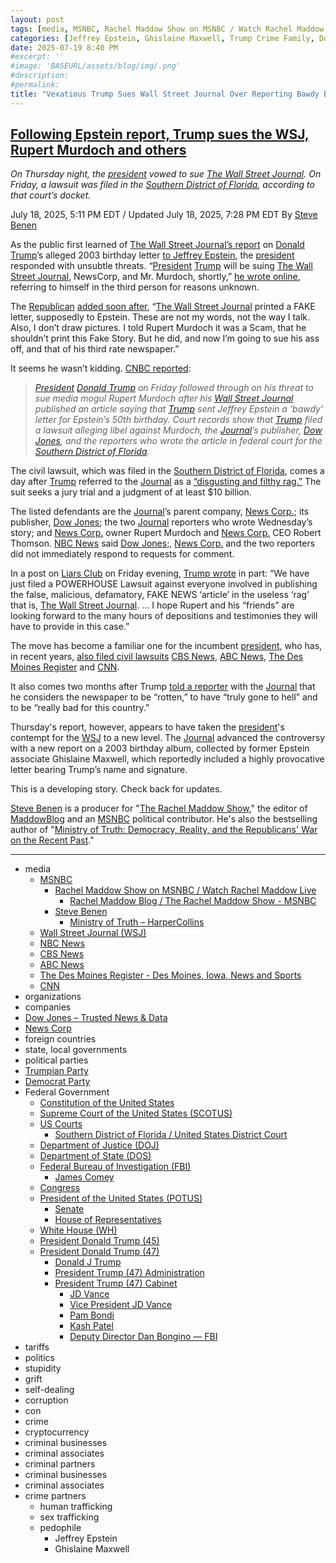 ```yaml
---
layout: post
tags: [media, MSNBC, Rachel Maddow Show on MSNBC / Watch Rachel Maddow Live, Rachel Maddow Blog / The Rachel Maddow Show - MSNBC, Steve Benen, Ministry of Truth – HarperCollins, Wall Street Journal (WSJ), NBC News, CBS News, ABC News, The Des Moines Register - Des Moines Iowa News and Sports, CNN, organizations, companies, Dow Jones – Trusted News & Data, News Corp, foreign countries, state local governments, political parties, Trumpian Party, Democrat Party, Federal Government, Constitution of the United States, Supreme Court of the United States (SCOTUS), US Courts, Southern District of Florida / United States District Court, Department of Justice (DOJ), Department of State (DOS), Federal Bureau of Investigation (FBI), James Comey, Congress, President of the United States (POTUS), Senate, House of Representatives, White House (WH), President Donald Trump (45), President Donald Trump (47), Donald J Trump, President Trump (47) Administration, President Trump (47) Cabinet, JD Vance, Vice President JD Vance, Pam Bondi, Kash Patel, Deputy Director Dan Bongino — FBI, tariffs, politics, stupidity, grift, self-dealing, corruption, con, crime, cryptocurrency, criminal businesses, criminal associates, criminal partners, criminal businesses, criminal associates, crime partners, human trafficking, sex trafficking, pedophile, Jeffrey Epstein, Ghislaine Maxwell]
categories: [Jeffrey Epstein, Ghislaine Maxwell, Trump Crime Family, Donald Trump]
date: 2025-07-19 8:40 PM
#excerpt: ''
#image: 'BASEURL/assets/blog/img/.png'
#description:
#permalink:
title: "Vexatious Trump Sues Wall Street Journal Over Reporting Bawdy Birthday Card to Jeffrey Epstein"
---
```



## [Following Epstein report, Trump sues the WSJ, Rupert Murdoch and others](https://www.msnbc.com/rachel-maddow-show/maddowblog/trump-sues-wsj-murdoch-epstein-birthday-letter-rcna219701)

*On Thursday night, the [president](https://www.whitehouse.gov/) vowed to sue [The Wall Street Journal](https://www.wsj.com/). On Friday, a lawsuit was filed in the [Southern District of Florida](https://www.flsd.uscourts.gov/), according to that court’s docket.*

July 18, 2025, 5:11 PM EDT / Updated July 18, 2025, 7:28 PM EDT
By [Steve Benen](https://www.msnbc.com/author/steve-benen-ncpn433601)

As the public first learned of [The Wall Street Journal’s report](https://www.wsj.com/politics/trump-jeffrey-epstein-birthday-letter-we-have-certain-things-in-common-f918d796) on [Donald Trump](https://www.donaldjtrump.com/)’s alleged 2003 birthday letter [to Jeffrey Epstein](https://www.msnbc.com/rachel-maddow-show/maddowblog/trump-threatens-wsj-new-epstein-report-picture-claim-looks-sketchy-rcna219545), the [president](https://www.whitehouse.gov/) responded with unsubtle threats. “[President](https://www.whitehouse.gov/) [Trump](https://www.donaldjtrump.com/) will be suing [The Wall Street Journal](https://www.wsj.com/), NewsCorp, and Mr. Murdoch, shortly,” [he wrote online](https://truthsocial.com/@realDonaldTrump](https://www.donaldjtrump.com/)/114871422727186590.), referring to himself in the third person for reasons unknown.

The [Republican](https://www.gop.com/) [added soon after](https://truthsocial.com/@realDonaldTrump/114871752316281496), “[The Wall Street Journal](https://www.wsj.com/) printed a FAKE letter, supposedly to Epstein. These are not my words, not the way I talk. Also, I don’t draw pictures. I told Rupert Murdoch it was a Scam, that he shouldn’t print this Fake Story. But he did, and now I’m going to sue his ass off, and that of his third rate newspaper.”

It seems he wasn’t kidding. [CNBC reported](https://www.cnbc.com/2025/07/18/trump-sues-epstein-murdoch-wsj.html):

> *[President](https://www.whitehouse.gov/) [Donald Trump](https://www.donaldjtrump.com/) on Friday followed through on his threat to sue media mogul Rupert Murdoch after his [Wall Street Journal](https://www.wsj.com/) published an article saying that [Trump](https://www.donaldjtrump.com/) sent Jeffrey Epstein a ‘bawdy’ letter for Epstein’s 50th birthday. Court records show that [Trump](https://www.donaldjtrump.com/) filed a lawsuit alleging libel against Murdoch, the [Journal](https://www.wsj.com/)’s publisher, [Dow Jones](https://www.dowjones.com/), and the reporters who wrote the article in federal court for the [Southern District of Florida](https://www.flsd.uscourts.gov/).*

The civil lawsuit, which was filed in the [Southern District of Florida](https://www.flsd.uscourts.gov/), comes a day after [Trump](https://www.donaldjtrump.com/) referred to the [Journal](https://www.wsj.com/) as a [“disgusting and filthy rag.”](https://truthsocial.com/@realDonaldTrump](https://www.donaldjtrump.com/)/114871422727186590) The suit seeks a jury trial and a judgment of at least $10 billion.

The listed defendants are the [Journal](https://www.wsj.com/)’s parent company, [News Corp.](http://newscorp.com/); its publisher, [Dow Jones](https://www.dowjones.com/); the two [Journal](https://www.wsj.com/) reporters who wrote Wednesday’s story; and [News Corp.](http://newscorp.com/) owner Rupert Murdoch and [News Corp.](http://newscorp.com/) CEO Robert Thomson. [NBC News](https://www.nbcnews.com/) said [Dow Jones](https://www.dowjones.com/);, [News Corp.](http://newscorp.com/) and the two reporters did not immediately respond to requests for comment.

In a post on [Liars Club](https://truthsocial.com/) on Friday evening, [Trump wrote](https://truthsocial.com/@realDonaldTrump/posts/114876683513144253) in part: “We have just filed a POWERHOUSE Lawsuit against everyone involved in publishing the false, malicious, defamatory, FAKE NEWS ‘article’ in the useless ‘rag’ that is, [The Wall Street Journal](https://www.wsj.com/). ... I hope Rupert and his “friends” are looking forward to the many hours of depositions and testimonies they will have to provide in this case.”

The move has become a familiar one for the incumbent [president](https://www.whitehouse.gov/), who has, in recent years, [also filed civil lawsuits](https://www.reuters.com/world/us/donald-trumps-lawsuits-against-media-companies-2024-12-20/) [CBS News](https://www.cbsnews.com/), [ABC News](https://abcnews.go.com/), [The Des Moines Register](https://www.desmoinesregister.com/) and [CNN](https://www.cnn.com/).

It also comes two months after Trump [told a reporter](https://www.huffpost.com/entry/donald-trump-wall-street-journal-reporter-question_n_681857cee4b08041c58c79f1) with the [Journal](https://www.wsj.com/) that he considers the newspaper to be “rotten,” to have “truly gone to hell” and to be “really bad for this country.”

Thursday's report, however, appears to have taken the [president](https://www.whitehouse.gov/)'s contempt for the [WSJ](https://www.wsj.com/) to a new level. The [Journal](https://www.wsj.com/) advanced the controversy with a new report on a 2003 birthday album, collected by former Epstein associate Ghislaine Maxwell, which reportedly included a highly provocative letter bearing Trump’s name and signature.

This is a developing story. Check back for updates.

[Steve Benen](https://www.msnbc.com/author/steve-benen-ncpn433601) is a producer for "[The Rachel Maddow Show](https://www.msnbc.com/rachel-maddow-show)," the editor of [MaddowBlog](https://www.msnbc.com/maddowblog) and an [MSNBC](https://www.msnbc.com/) political contributor. He's also the bestselling author of "[Ministry of Truth: Democracy, Reality, and the Republicans' War on the Recent Past](https://www.harpercollins.com/products/ministry-of-truth-steve-benen)."

----
- media
    - [MSNBC](https://www.msnbc.com/)
        - [Rachel Maddow Show on MSNBC / Watch Rachel Maddow Live](https://www.msnbc.com/rachel-maddow-show)
            - [Rachel Maddow Blog / The Rachel Maddow Show - MSNBC](https://www.msnbc.com/maddowblog)
        - [Steve Benen](https://www.msnbc.com/author/steve-benen-ncpn433601)
            - [Ministry of Truth – HarperCollins](https://www.harpercollins.com/products/ministry-of-truth-steve-benen)
    - [Wall Street Journal (WSJ)](https://www.wsj.com/)
    - [NBC News](https://www.nbcnews.com/)
    - [CBS News](https://www.cbsnews.com/)
    - [ABC News](https://abcnews.go.com/)
    - [The Des Moines Register - Des Moines, Iowa, News and Sports](https://www.desmoinesregister.com/)
    - [CNN](https://www.cnn.com/)
- organizations 
- companies
- [Dow Jones – Trusted News & Data](https://www.dowjones.com/)
- [News Corp](http://newscorp.com/)
- foreign countries 
- state, local governments
- political parties 
- [Trumpian Party](https://www.gop.com/)
- [Democrat Party](https://www.democrats.org/)
- Federal Government 
    - [Constitution of the United States](https://constitution.congress.gov/)
    - [Supreme Court of the United States (SCOTUS)](https://www.supremecourt.gov/)
    - [US Courts](https://www.uscourts.gov/)
        - [Southern District of Florida / United States District Court](https://www.flsd.uscourts.gov/)
    - [Department of Justice (DOJ)](https://www.justice.gov/)
   - [Department of State (DOS)](https://www.state.gov/)
    - [Federal Bureau of Investigation (FBI)](https://www.fbi.gov/)
        - [James Comey](https://www.fbi.gov/history/directors/james-b-comey)
    - [Congress](https://www.congress.gov/)
    - [President of the United States (POTUS)](https://www.whitehouse.gov/)
        - [Senate](https://www.senate.gov/)
        - [House of Representatives](https://www.house.gov/)
    - [White House (WH)](https://www.whitehouse.gov/)
     - [President Donald Trump (45)](https://trumpwhitehouse.archives.gov/)
    - [President Donald Trump (47)](https://www.whitehouse.gov/administration/donald-j-trump/)
        - [Donald J Trump](https://www.donaldjtrump.com/)
        - [President Trump (47) Administration](https://www.whitehouse.gov/administration/)
        - [President Trump (47) Cabinet](https://www.whitehouse.gov/administration/the-cabinet/)
            - [JD Vance](https://www.linkedin.com/in/jd-vance-770a9047/)
            - [Vice President JD Vance](https://www.whitehouse.gov/administration/jd-vance/)
            - [Pam Bondi](https://www.justice.gov/ag/staff-profile/meet-attorney-general)
            - [Kash Patel](https://www.fbi.gov/about/leadership-and-structure/director-patel)
            - [Deputy Director Dan Bongino — FBI](https://www.fbi.gov/about/leadership-and-structure/deputy-director-dan-bongino)
- tariffs
- politics
- stupidity
- grift
- self-dealing
- corruption
- con
- crime
- cryptocurrency 
- criminal businesses
- criminal associates
- criminal partners
- criminal businesses
- criminal associates
- crime partners
    - human trafficking 
    - sex trafficking 
    - pedophile 
        - Jeffrey Epstein 
        - Ghislaine Maxwell
